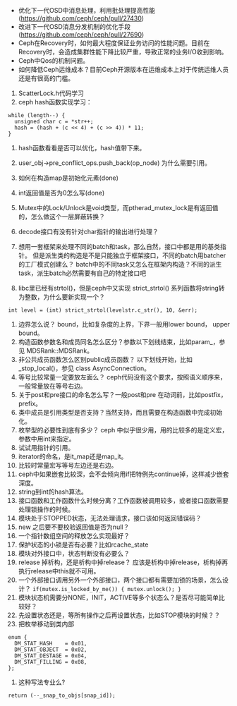 * 优化下一代OSD中消息处理，利用批处理提高性能(https://github.com/ceph/ceph/pull/27430)
* 改进下一代OSD消息分发机制的优化手段(https://github.com/ceph/ceph/pull/27690)
* Ceph在Recovery时，如何最大程度保证业务访问的性能问题。目前在Recovery时，会造成集群性能下降比较严重，导致正常的业务I/O收到影响。
* Ceph中Qos的机制问题。
* 如何降低Ceph运维成本？目前Ceph开源版本在运维成本上对于传统运维人员还是有很高的门槛。



1. ScatterLock.h代码学习
1. ceph hash函数实现学习：
```
while (length--) {
  unsigned char c = *str++;
  hash = (hash + (c << 4) + (c >> 4)) * 11;
}
```
1. hash函数看看是否可以优化，hash值带下来。
1. user_obj->pre_conflict_ops.push_back(op_node) 为什么需要引用。
1. 如何在构造map是初始化元素(done)
1. int返回值是否为0怎么写(done)
1. Mutex中的Lock/Unlock是void类型，而ptherad_mutex_lock是有返回值的，怎么做这个一层屏蔽转换？
1. decode接口有没有针对char指针的输出进行处理？
1. 想用一套框架来处理不同的batch和task，那么自然，接口中都是用的基类指针。
但是派生类的构造是不是只能独立于框架接口，不同的batch用batcher的工厂模式创建么？
batch中的不同task又怎么在框架内构造？不同的派生task，派生batch必然需要有自己的特定接口吧

1. libc里已经有strtol()，但是ceph中又实现 strict_strtol() 系列函数将string转为整数，为什么要新实现一个？
``` 
int level = (int) strict_strtol(levelstr.c_str(), 10, &err);
```

1. 边界怎么说？ bound，比如复杂度的上界，下界一般用lower bound， upper bound。
1. 构造函数参数名和成员同名怎么区分？参数以下划线结束，比如param_，参见 MDSRank::MDSRank。
1. 非公共成员函数怎么区别public成员函数？ 以下划线开始，比如_stop_local()，参见 class AsyncConnection。
1. 等号比较常量一定要放左面么？ ceph代码没有这个要求，按照语义顺序来，一般常量放在等号右边。
1. 关于post和pre接口的命名怎么写？一般post和pre 在动词前，比如postfix， prefix。
1. 类中成员是引用类型是否支持？当然支持，而且需要在构造函数中完成初始化。
1. 枚举型的必要性到底有多少？ ceph 中似乎很少用，用的比较多的是定义宏，参数中用int来指定。
1. 试试用指针的引用。
1. iterator的命名，是it_map还是map_it。
1. 比较时常量宏写等号左边还是右边。
1. ceph中如果嵌套比较深，会不会倾向用if把特例先continue掉，这样减少嵌套深度。
1. string到int的hash算法。
1. 接口函数和工作函数什么时候分离？工作函数被调用较多，或者接口函数需要处理锁操作的时候。
1. 模块处于STOPPED状态，无法处理请求，接口该如何返回错误码？
1. new 之后要不要校验返回值是否为null？
1. 一个指针数组空间的释放怎么实现最好？
1. 保护状态的小锁是否有必要？比如rcache_state
1. 模块对外接口中，状态判断没有必要么？
1. release 掉析构，还是析构中掉release？ 应该是析构中掉release，析构掉再执行release中this就不可用。
1. 一个外部接口调用另外一个外部接口，两个接口都有需要加锁的场景，怎么设计？ `if(mutex.is_locked_by_me()) { mutex.unlock(); } `
1. 模块状态机需要分NONE，INIT，ACTIVE等多个状态么？是否尽可能简单比较好？
1. 先设置状态还是，等所有操作之后再设置状态，比如STOP模块的时候？？
1. 把枚举移动到类内部
```
enum {
  DM_STAT_HASH    = 0x01,
  DM_STAT_OBJECT  = 0x02,
  DM_STAT_DESTAGE = 0x04,
  DM_STAT_FILLING = 0x08,
};
```

1. 这种写法专业么?
```
return (--_snap_to_objs[snap_id]);
```
